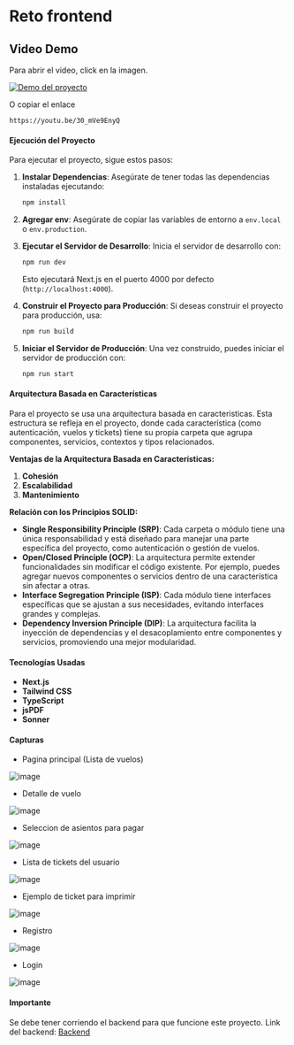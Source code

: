 # Reto frontend
## Video Demo

Para abrir el video, click en la imagen.

[![Demo del proyecto](https://img.youtube.com/vi/30_mVe9EnyQ/maxresdefault.jpg)](https://youtu.be/30_mVe9EnyQ)

O copiar el enlace
```
https://youtu.be/30_mVe9EnyQ
```

#### Ejecución del Proyecto

Para ejecutar el proyecto, sigue estos pasos:

1. **Instalar Dependencias**: Asegúrate de tener todas las dependencias instaladas ejecutando:
   ```bash
   npm install
   ```
2. **Agregar env**: Asegúrate de copiar las variables de entorno a `env.local` o `env.production`.
3. **Ejecutar el Servidor de Desarrollo**: Inicia el servidor de desarrollo con:
   ```bash
   npm run dev
   ```
   Esto ejecutará Next.js en el puerto 4000 por defecto (`http://localhost:4000`).

4. **Construir el Proyecto para Producción**: Si deseas construir el proyecto para producción, usa:
   ```bash
   npm run build
   ```

5. **Iniciar el Servidor de Producción**: Una vez construido, puedes iniciar el servidor de producción con:
   ```bash
   npm run start
   ```

#### Arquitectura Basada en Características

Para el proyecto se usa una arquitectura basada en caracteristicas. Esta estructura se refleja en el proyecto, donde cada característica (como autenticación, vuelos y tickets) tiene su propia carpeta que agrupa componentes, servicios, contextos y tipos relacionados.

**Ventajas de la Arquitectura Basada en Características:**

1. **Cohesión**
2. **Escalabilidad**
3. **Mantenimiento**

**Relación con los Principios SOLID:**

- **Single Responsibility Principle (SRP)**: Cada carpeta o módulo tiene una única responsabilidad y está diseñado para manejar una parte específica del proyecto, como autenticación o gestión de vuelos.
- **Open/Closed Principle (OCP)**: La arquitectura permite extender funcionalidades sin modificar el código existente. Por ejemplo, puedes agregar nuevos componentes o servicios dentro de una característica sin afectar a otras.
- **Interface Segregation Principle (ISP)**: Cada módulo tiene interfaces específicas que se ajustan a sus necesidades, evitando interfaces grandes y complejas.
- **Dependency Inversion Principle (DIP)**: La arquitectura facilita la inyección de dependencias y el desacoplamiento entre componentes y servicios, promoviendo una mejor modularidad.

#### Tecnologías Usadas

- **Next.js**
- **Tailwind CSS**
- **TypeScript**
- **jsPDF**
- **Sonner**

#### **Capturas**
- Pagina principal (Lista de vuelos)

![image](https://github.com/user-attachments/assets/34d698fc-4123-47dc-85a1-24f74f8e93ab)

- Detalle de vuelo
  
![image](https://github.com/user-attachments/assets/fd9937a1-a9f2-4a80-b6bd-50b60ff79375)

- Seleccion de asientos para pagar

![image](https://github.com/user-attachments/assets/dde9fdc5-5514-4d5b-bb94-5f22a8acecbc)

- Lista de tickets del usuario
  
![image](https://github.com/user-attachments/assets/789c1e52-3b76-4701-a0a9-5d06fabdc832)

- Ejemplo de ticket para imprimir

![image](https://github.com/user-attachments/assets/ae2c9ae1-e2d5-45c5-9a5d-22a0a43e24c6)

- Registro

![image](https://github.com/user-attachments/assets/5c356db5-3d04-4699-81fd-9600544bfff4)

- Login

![image](https://github.com/user-attachments/assets/9cce4273-105e-4b10-9a68-9fc009ef8efd)

#### **Importante**
Se debe tener corriendo el backend para que funcione este proyecto. Link del backend: [Backend](https://github.com/SebastianContrerasR/reto-at-backend)
